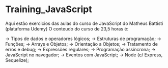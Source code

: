 # Training_JavaScript

Aqui estão exercicios das aulas do curso de JavaScript do Matheus Battisti (plataforma Udemy)
O conteudo do curso de 23,5 horas é:

-> Tipos de dados e operadores lógicos;
-> Estruturas de programação;
-> Funções;
-> Arrays e Objetos;
-> Orientação a Objetos;
-> Tratamento de erros e debug;
-> Expressões regulares;
-> Programação assíncrona;
-> JavaScript no navegador;
-> Eventos com JavaScript;
-> Node (c/ Express, Sequelize);
